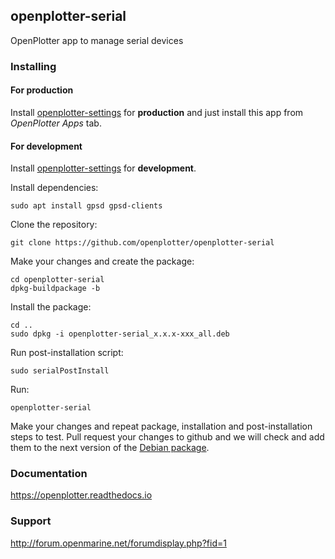 ## openplotter-serial

OpenPlotter app to manage serial devices

### Installing

#### For production

Install [openplotter-settings](https://github.com/openplotter/openplotter-settings) for **production** and just install this app from *OpenPlotter Apps* tab.

#### For development

Install [openplotter-settings](https://github.com/openplotter/openplotter-settings) for **development**.

Install dependencies:

`sudo apt install gpsd gpsd-clients`

Clone the repository:

`git clone https://github.com/openplotter/openplotter-serial`

Make your changes and create the package:

```
cd openplotter-serial
dpkg-buildpackage -b
```

Install the package:

```
cd ..
sudo dpkg -i openplotter-serial_x.x.x-xxx_all.deb
```

Run post-installation script:

`sudo serialPostInstall`

Run:

`openplotter-serial`

Make your changes and repeat package, installation and post-installation steps to test. Pull request your changes to github and we will check and add them to the next version of the [Debian package](https://launchpad.net/~openplotter/+archive/ubuntu/openplotter).

### Documentation

https://openplotter.readthedocs.io

### Support

http://forum.openmarine.net/forumdisplay.php?fid=1